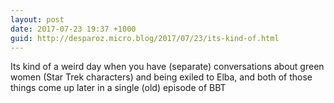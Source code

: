 ```yaml
---
layout: post
date: 2017-07-23 19:37 +1000
guid: http://desparoz.micro.blog/2017/07/23/its-kind-of.html
---
```

Its kind of a weird day when you have (separate) conversations about green women (Star Trek characters) and being exiled to Elba, and both of those things come up later in a single (old) episode of BBT
